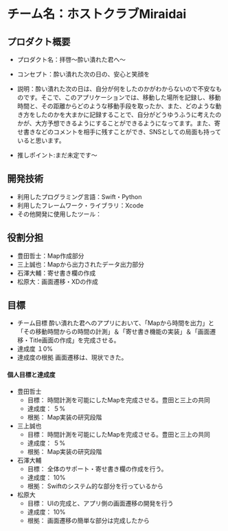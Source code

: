 # チーム名：ホストクラブMiraidai

## プロダクト概要
- プロダクト名：拝啓〜酔い潰れた君へ〜

- コンセプト：酔い潰れた次の日の、安心と笑顔を

- 説明：酔い潰れた次の日は、自分が何をしたのかがわからないので不安なものです。そこで、このアプリケーションでは、移動した場所を記録し、移動時間と、その距離からどのような移動手段を取ったか、また、どのような動き方をしたのかを大まかに記録することで、自分がどうゆうふうに考えたのかが、大方予想できるようにすることができるようになってます。また、寄せ書きなどのコメントを相手に残すことができ、SNSとしての局面も持っていると思います。

- 推しポイント:まだ未定です〜

## 開発技術
- 利用したプログラミング言語：Swift・Python
- 利用したフレームワーク・ライブラリ：Xcode
- その他開発に使用したツール：

## 役割分担
- 豊田哲士：Map作成部分
- 三上誠也：Mapから出力されたデータ出力部分
- 石澤大輔：寄せ書き欄の作成
- 松原大：画面遷移・XDの作成

## 目標
- チーム目標
酔い潰れた君へのアプリにおいて、「Mapから時間を出力」と「その移動時間からの時間の計測」＆「寄せ書き機能の実装」＆「画面遷移・Title画面の作成」を完成させる。
- 達成度
１0%
- 達成度の根拠
画面遷移は、現状できた。


#### 個人目標と達成度
- 豊田哲士 
  - 目標： 時間計測を可能にしたMapを完成させる。豊田と三上の共同
  - 達成度： ５%  
  - 根拠： Map実装の研究段階
- 三上誠也
  - 目標： 時間計測を可能にしたMapを完成させる。豊田と三上の共同
  - 達成度： ５%  
  - 根拠： Map実装の研究段階
- 石澤大輔
  - 目標： 全体のサポート・寄せ書き欄の作成を行う。
  - 達成度： 10%  
  - 根拠： Swiftのシステム的な部分を行っているから
- 松原大
  - 目標： UIの完成と、アプリ側の画面遷移の開発を行う
  - 達成度： 10%  
  - 根拠： 画面遷移の簡単な部分は完成したから
